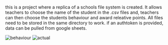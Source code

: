 this is a project where a replica of a schools file system is created. It allows teachers to choose the name of the student in the .csv files and, teachers can then choose the students behaviour and award releative points. All files need to be stored in the same directory to work. if an authtoken is provided, data can be pulled from google sheets.

![behaviour](https://github.com/user-attachments/assets/7081a9bc-c215-4364-a79d-47a4f33ddcd5)
![actual](https://github.com/user-attachments/assets/f282c3d2-0a09-4e12-a5d9-1a957fa9539d)
